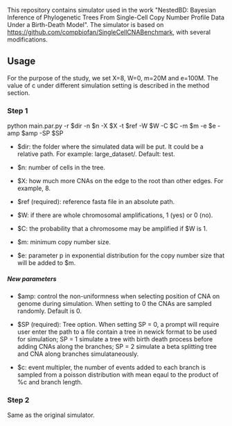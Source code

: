 This repository contains simulator used in the work "NestedBD: Bayesian Inference of Phylogenetic Trees From Single-Cell Copy Number Profile Data Under a Birth-Death Model". The simulator is based on https://github.com/compbiofan/SingleCellCNABenchmark, with several modifications. 

## Usage 

For the purpose of the study, we set X=8, W=0, m=20M and e=100M. The value of c under different simulation setting is described in the method section. 

### Step 1

python main.par.py -r $dir -n $n -X $X -t $ref -W $W -C $C -m $m -e $e -amp $amp -SP $SP

- $dir: the folder where the simulated data will be put. It could be a relative path. For example: large_dataset/. Default: test.

- $n: number of cells in the tree.

- $X: how much more CNAs on the edge to the root than other edges. For example, 8.

- $ref (required): reference fasta file in an absolute path.

- $W: if there are whole chromosomal amplifications, 1 (yes) or 0 (no).

- $C: the probability that a chromosome may be amplified if $W is 1.

- $m: minimum copy number size.

- $e: parameter p in exponential distribution for the copy number size that will be added to $m.


##### New parameters

- $amp: control the non-uniformness when selecting position of CNA on genome during simulation. When setting to 0 the CNAs are sampled randomly. Default is 0.
 
- $SP (required): Tree option. When setting SP = 0, a prompt will require user enter the path to a file contain a tree in newick format to be used for simulation; SP = 1 simulate a tree with birth death process before adding CNAs along the branches; SP = 2 simulate a beta splitting tree and CNA along branches simulataneously. 

- $c: event multipler, the number of events added to each branch is sampled from a poisson distribution with mean eqaul to the product of %c and branch length.

### Step 2
Same as the original simulator.
